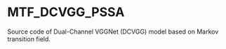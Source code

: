 # MTF_DCVGG_PSSA
Source code of Dual-Channel VGGNet (DCVGG) model based on Markov transition field.
